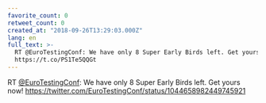 ```yaml
---
favorite_count: 0
retweet_count: 0
created_at: "2018-09-26T13:29:03.000Z"
lang: en
full_text: >-
  RT @EuroTestingConf: We have only 8 Super Early Birds left. Get yours now!
  https://t.co/PS1Te5QQGt
---
```


RT [@EuroTestingConf](https://twitter.com/EuroTestingConf): We have only 8 Super
Early Birds left. Get yours now!
<https://twitter.com/EuroTestingConf/status/1044658982449745921>
